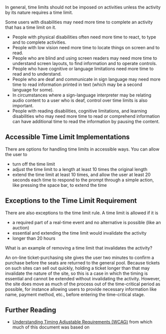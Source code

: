In general, time limits should not be imposed on activities unless the activity by its nature requires a time limit.

Some users with disabilities may need more time to complete an activity that has a time limit on it.

-   People with physical disabilities often need more time to react, to type and to complete activities.
-   People with low vision need more time to locate things on screen and to read.
-   People who are blind and using screen readers may need more time to understand screen layouts, to find information and to operate controls.
-   People who have cognitive or language limitations need more time to read and to understand.
-   People who are deaf and communicate in sign language may need more time to read information printed in text (which may be a second language for some).
-   In circumstances where a sign-language interpreter may be relating audio content to a user who is deaf, control over time limits is also important.
-   People with reading disabilities, cognitive limitations, and learning disabilities who may need more time to read or comprehend information can have additional time to read the information by pausing the content.

Accessible Time Limit Implementations
-------------------------------------

There are options for handling time limits in accessible ways. You can allow the user to

-   turn off the time limit
-   adjust the time limit to a length at least 10 times the original length
-   extend the time limit at least 10 times, and allow the user at least 20 seconds each time to respond to the prompt through a simple action, like pressing the space bar, to extend the time

Exceptions to the Time Limit Requirement
----------------------------------------

There are also exceptions to the time limit rule. A time limit is allowed if it is

-   a required part of a real-time event and no alternative is possible (like an auction)
-   essential and extending the time limit would invalidate the activity
-   longer than 20 hours

What is an example of removing a time limit that invalidates the activity?

An on-line ticket-purchasing site gives the user two minutes to confirm a purchase before the seats are returned to the general pool. Because tickets on such sites can sell out quickly, holding a ticket longer than that may invalidate the nature of the site, so this is a case in which the timing is essential and cannot be extended without invalidating the activity. However, the site does move as much of the process out of the time-critical period as possible, for instance allowing users to provide necessary information like name, payment method, etc., before entering the time-critical stage.

Further Reading
---------------

-   [Understanding Timing Adjustable Requirements (WCAG)](http://www.w3.org/TR/UNDERSTANDING-WCAG20/time-limits-required-behaviors.html) from which much of this document was based on

